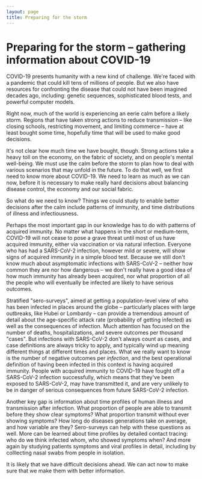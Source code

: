 ```yaml
---
layout: page
title: Preparing for the storm
---
```


# Preparing for the storm – gathering information about COVID-19

COVID-19 presents humanity with a new kind of challenge. We're faced with a pandemic that could kill tens of millions of people. But we also have resources for confronting the disease that could not have been imagined decades ago, including: genetic sequences, sophisticated blood tests, and powerful computer models.

Right now, much of the world is experiencing an eerie calm before a likely storm. Regions that have taken strong actions to reduce transmission – like closing schools, restricting movement, and limiting commerce – have at least bought some time, hopefully time that will be used to make good decisions.

It's not clear how much time we have bought, though. Strong actions take a heavy toll on the economy, on the fabric of society, and on people's mental well-being. We must use the calm before the storm to plan how to deal with various scenarios that may unfold in the future. To do that well, we first need to know more about COVID-19. We need to learn as much as we can now, before it is necessary to make really hard decisions about balancing disease control, the economy and our social fabric.

So what do we need to know? Things we could study to enable better decisions after the calm include patterns of immunity, and time distributions of illness and infectiousness. 

Perhaps the most important gap in our knowledge has to do with patterns of acquired immunity. No matter what happens in the short or medium-term, COVID-19 will not cease to pose a grave threat until most of us have acquired immunity, either via vaccination or via natural infection. 
Everyone who has had a SARS-CoV-2 infection, however mild or severe, will show signs of acquired immunity in a simple blood test.
Because we still don't know much about asymptomatic infections with SARS-CoV-2 – neither how common they are nor how dangerous – we don't really have a good idea of how much immunity has already been acquired, nor what proportion of all the people who will eventually be infected are likely to have serious outcomes.

Stratified "sero-surveys", aimed at getting a population-level view of who has been infected in places around the globe – particularly places with large outbreaks, like Hubei or Lombardy – can provide a tremendous amount of detail about the age-specific attack rate (probability of getting infected) as well as the consequences of infection.
Much attention has focused on the number of deaths, hospitalizations, and severe outcomes per thousand "cases". But infections with SARS-CoV-2 don't always count as cases, and case definitions are always tricky to apply, and typically wind up meaning different things at different times and places. What we really want to know is the number of negative outcomes per _infection_, and the best operational definition of having been infected in this context is having acquired immunity. People with acquired immunity to COVID-19 have fought off a SARS-CoV-2 infection successfully, which means that they've been exposed to SARS-CoV-2, may have transmitted it, and are very unlikely to be in danger of serious consequences from future SARS-CoV-2 infection.

Another key gap is information about time profiles of human illness and transmission after infection. What proportion of people are able to transmit before they show clear symptoms? What proportion transmit without ever showing symptoms? How long do diseases generations take on average, and how variable are they? Sero-surveys can help with these questions as well. More can be learned about time profiles by detailed contact tracing: who do we think infected whom, who showed symptoms when? And more again by studying patients symptoms and viral profiles in detail, including by colllecting nasal swabs from people in isolation.

It is likely that we have difficult decisions ahead. We can act now to make sure that we make them with better information.

